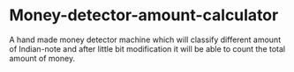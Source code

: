 # Money-detector-amount-calculator
A hand made money detector machine which will classify different amount of Indian-note and after little bit modification it will be able to count the total amount of money. 
